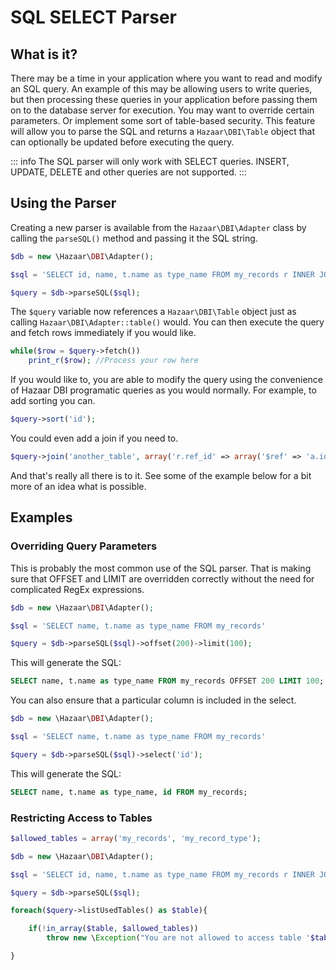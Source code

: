 # SQL SELECT Parser

## What is it?

There may be a time in your application where you want to read and modify an SQL query.  An example of this may be allowing users to write
queries, but then processing these queries in your application before passing them on to the database server for execution.  You may want
to override certain parameters.  Or implement some sort of table-based security.  This feature will allow you to parse the SQL and returns
a `Hazaar\DBI\Table` object that can optionally be updated before executing the query.

::: info
The SQL parser will only work with SELECT queries.  INSERT, UPDATE, DELETE and other queries are not supported.
:::

## Using the Parser

Creating a new parser is available from the `Hazaar\DBI\Adapter` class by calling the `parseSQL()` method and passing it the SQL string.

```php
$db = new \Hazaar\DBI\Adapter();

$sql = 'SELECT id, name, t.name as type_name FROM my_records r INNER JOIN my_record_type t ON r.type_id=t.id WHERE r.id=1'

$query = $db->parseSQL($sql);
```

The `$query` variable now references a `Hazaar\DBI\Table` object just as calling `Hazaar\DBI\Adapter::table()` would.  You can then execute
the query and fetch rows immediately if you would like.

```php
while($row = $query->fetch())
    print_r($row); //Process your row here
```

If you would like to, you are able to modify the query using the convenience of Hazaar DBI programatic queries as you would normally.  For example, to add sorting you can.

```php
$query->sort('id');
```

You could even add a join if you need to.

```php
$query->join('another_table', array('r.ref_id' => array('$ref' => 'a.id')), 'a');
```

And that's really all there is to it.  See some of the example below for a bit more of an idea what is possible.

## Examples

### Overriding Query Parameters

This is probably the most common use of the SQL parser.  That is making sure that OFFSET and LIMIT are overridden correctly without the need for complicated RegEx expressions.

```php
$db = new \Hazaar\DBI\Adapter();

$sql = 'SELECT name, t.name as type_name FROM my_records'

$query = $db->parseSQL($sql)->offset(200)->limit(100);
```

This will generate the SQL: 

```SQL
SELECT name, t.name as type_name FROM my_records OFFSET 200 LIMIT 100;
```

You can also ensure that a particular column is included in the select.

```php
$db = new \Hazaar\DBI\Adapter();

$sql = 'SELECT name, t.name as type_name FROM my_records'

$query = $db->parseSQL($sql)->select('id');
```

This will generate the SQL: 

```SQL
SELECT name, t.name as type_name, id FROM my_records;
```


### Restricting Access to Tables

```php
$allowed_tables = array('my_records', 'my_record_type');

$db = new \Hazaar\DBI\Adapter();

$sql = 'SELECT id, name, t.name as type_name FROM my_records r INNER JOIN my_record_type t ON r.type_id=t.id WHERE r.id=1'

$query = $db->parseSQL($sql);

foreach($query->listUsedTables() as $table){

    if(!in_array($table, $allowed_tables))
        throw new \Exception("You are not allowed to access table '$table'!");

}
```